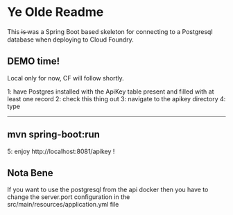 # Ye Olde Readme 

This i̶s̶  was a Spring Boot based skeleton for connecting to a Postgresql database when deploying to Cloud Foundry.

## DEMO time! 
Local only for now, CF will follow shortly.

1: have Postgres installed with the ApiKey table present and filled with at least one record
2: check this thing out
3: navigate to the apikey directory
4: type 

----
mvn spring-boot:run
----

5: enjoy http://localhost:8081/apikey !

## Nota Bene 
If you want to use the postgresql from the api docker then you have to change the server.port configuration in the
src/main/resources/application.yml file